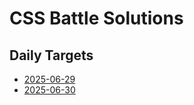 # CSS Battle Solutions

## Daily Targets

- [2025-06-29](./2025-06-29.html)
- [2025-06-30](./2025-06-30.html)


